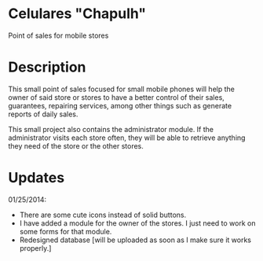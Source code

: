 Celulares "Chapulh"
=================

Point of sales for mobile stores

Description
=================

This small point of sales focused for small mobile phones will help the owner of said store or stores to have a better control
of their sales, guarantees, repairing services, among other things such as generate reports of daily sales.

This small project also contains the administrator module. If the administrator visits each store often, they will be able to retrieve anything they need of the store or the other stores.

Updates
=================

01/25/2014: 
  * There are some cute icons instead of solid buttons.
  * I have added a module for the owner of the stores. I just need to work on some forms for that module.
  * Redesigned database [will be uploaded as soon as I make sure it works properly.]
